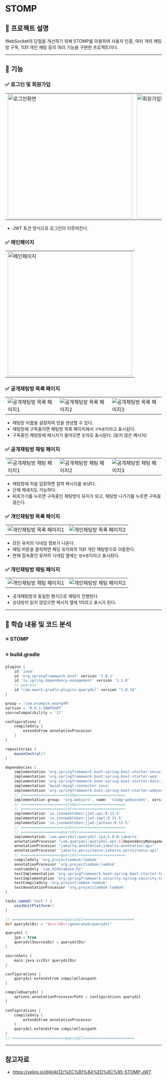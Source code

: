 # STOMP

## 📝 프로젝트 설명

WebSocket의 단점을 개선하기 위해 STOMP를 이용하여 사용자 인증, 여러 개의 채팅방 구독, 1대1 개인 채팅 등의 여러 기능을 구현한 프로젝트이다.

---

## 🎁 기능

### ✅ 로그인 및 회원가입

<table>
<tr>
<td><img src="https://user-images.githubusercontent.com/76946536/216498100-c968c060-9242-4074-989c-d043b571b2f3.png" height="400" alt="로그인화면"/></td>
<td><img src="https://user-images.githubusercontent.com/76946536/216498458-aaca78a5-dfef-4060-9cc7-b390ab27c7d7.png" height="400" alt="회원가입화면" /></td>
</tr>
</table>

- JWT 토큰 방식으로 로그인이 이루어진다.

### ✅ 메인페이지

<table>
<tr>
<td>
<img src="https://user-images.githubusercontent.com/76946536/216498632-a24e60ec-2372-4c64-be35-c020db4b4c85.png" alt="메인페이지" height="400" />
</td>
</tr>
</table>

### ✅ 공개채팅방 목록 페이지

<table>
<tr>
<td><img src="https://user-images.githubusercontent.com/76946536/216513964-d0bec5b9-b798-4183-9751-73f0a39cd4c9.png" alt="공개채팅방 목록 페이지1" /></td>
<td><img src="https://user-images.githubusercontent.com/76946536/216513969-6d6bde31-f2fa-4ac1-811d-89b7e3c0b493.png" alt="공개채팅방 목록 페이지2" /></td>
<td><img src="https://user-images.githubusercontent.com/76946536/216513971-7482d5cb-4958-46d4-a316-eb73cbc99a5b.png" alt="공개채팅방 목록 페이지3" /></td>
</tr>
</table>

- 채팅방 이름을 설정하여 방을 생성할 수 있다.
- 채팅방에 구독중이면 채팅방 목록 페이지에서 `구독중`이라고 표시된다.
- 구독중인 채팅방에 메시지가 들어오면 숫자로 표시된다. (읽지 않은 메시지)

### ✅ 공개채팅방 채팅 페이지

<table>
<tr>
<td><img src="https://user-images.githubusercontent.com/76946536/216514547-2efe771e-0526-43ee-8357-fe5309bd63ed.png" alt="공개채팅방 채팅 페이지1"/></td>
<td><img src="https://user-images.githubusercontent.com/76946536/216514541-4dc9b7c4-ea07-407d-9d61-eff105c0dfc2.png" alt="공개채팅방 채팅 페이지2"/></td>
<td><img src="https://user-images.githubusercontent.com/76946536/216514539-eb19d809-360c-47ee-8ece-d5c5386a1847.png" alt="공개채팅방 채팅 페이지3"/></td>
</tr>
</table>

- 채팅방에 처음 입장하면 참여 메시지를 보낸다.
- 단체 메세지도 가능하다.
- 뒤로가기를 누르면 구독중인 채팅방이 유지가 되고, 채팅방 나가기를 누르면 구독을 끊는다.

### ✅ 개인채팅방 목록 페이지

<table>
<tr>
<td>
<img src="https://user-images.githubusercontent.com/76946536/216525527-c3a3b472-e014-4402-aebb-bdb0dc96be4c.png" alt="개인채팅방 목록 페이지1"/></td>
<td><img src="https://user-images.githubusercontent.com/76946536/216525531-1fc9e922-6a4d-44b0-a274-86378c1ef796.png" alt="개인채팅방 목록 페이지2"/></td></tr></table>

- 모든 유저의 닉네임 정보가 나온다.
- 채팅 버튼을 클릭하면 해당 유저와의 1대1 개인 채팅방으로 이동한다.
- 현재 접속중인 유저의 닉네임 옆에는 `접속중`이라고 표시된다.

### ✅ 개인채팅방 채팅 페이지

<table>
<tr>
<td><img src="https://user-images.githubusercontent.com/76946536/216524909-36c4f902-4567-4e81-a7c3-3ecc2f0cc159.png" alt="개인채팅방 채팅 페이지1"/></td>
<td><img src="https://user-images.githubusercontent.com/76946536/216524913-0c30371e-57a2-4e76-a3df-dddb6ff64e64.png" alt="개인채팅방 채팅 페이지2"/></td>
</tr>
</table>

- 공개채팅방과 동일한 형식으로 채팅이 진행된다.
- 상대방이 읽지 않았으면 메시지 옆에 1이라고 표시가 된다.

---

## 📗 학습 내용 및 코드 분석

### ⭐ STOMP

### ⭐ build.gradle

```gradle
plugins {
    id 'java'
    id 'org.springframework.boot' version '3.0.1'
    id 'io.spring.dependency-management' version '1.1.0'
    // querysl
    id "com.ewerk.gradle.plugins.querydsl" version "1.0.10"
}

group = 'com.example.woong99'
version = '0.0.1-SNAPSHOT'
sourceCompatibility = '17'

configurations {
    compileOnly {
        extendsFrom annotationProcessor
    }
}

repositories {
    mavenCentral()
}

dependencies {
    implementation 'org.springframework.boot:spring-boot-starter-security'
    implementation 'org.springframework.boot:spring-boot-starter-web'
    implementation 'org.springframework.boot:spring-boot-starter-data-jpa'
    implementation 'mysql:mysql-connector-java'
    implementation 'org.springframework.boot:spring-boot-starter-websocket'
    // ====================stomp======================
    implementation group: 'org.webjars', name: 'stomp-websocket', version: '2.3.3-1'
    // ====================stomp======================
    // ====================jwt========================
    implementation 'io.jsonwebtoken:jjwt-api:0.11.5'
    implementation 'io.jsonwebtoken:jjwt-impl:0.11.5'
    implementation 'io.jsonwebtoken:jjwt-jackson:0.11.5'
    // ====================jwt========================
    // ==================querydsl=====================
    implementation 'com.querydsl:querydsl-jpa:5.0.0:jakarta'
    annotationProcessor "com.querydsl:querydsl-apt:${dependencyManagement.importedProperties['querydsl.version']}:jakarta"
    annotationProcessor "jakarta.annotation:jakarta.annotation-api"
    annotationProcessor "jakarta.persistence:jakarta.persistence-api"
    // ==================querydsl=====================
    compileOnly 'org.projectlombok:lombok'
    annotationProcessor 'org.projectlombok:lombok'
    runtimeOnly 'com.h2database:h2'
    testImplementation 'org.springframework.boot:spring-boot-starter-test'
    testImplementation 'org.springframework.security:spring-security-test'
    testCompileOnly 'org.projectlombok:lombok'
    testAnnotationProcessor 'org.projectlombok:lombok'
}

tasks.named('test') {
    useJUnitPlatform()
}

// ========================querydsl=======================
def querydslDir = "$buildDir/generated/querydsl"

querydsl {
    jpa = true
    querydslSourcesDir = querydslDir
}

sourceSets {
    main.java.srcDir querydslDir
}

configurations {
    querydsl.extendsFrom compileClasspath
}

compileQuerydsl {
    options.annotationProcessorPath = configurations.querydsl
}

configurations {
    compileOnly {
        extendsFrom annotationProcessor
    }
    querydsl.extendsFrom compileClasspath
}
// ========================querydsl=======================
```

---

## 참고자료

- https://velog.io/@jkijki12/%EC%B1%84%ED%8C%85-STOMP-JWT
